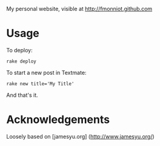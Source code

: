 My personal website, visible at http://fmonniot.github.com

Usage
=====
To deploy:

    rake deploy
    
To start a new post in Textmate:

    rake new title='My Title'

And that's it.

Acknowledgements
================

Loosely based on [jamesyu.org] (http://www.jamesyu.org/)
